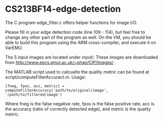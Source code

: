 CS213BF14-edge-detection
========================

The C program edge_filter.c offers helper functions for image I/O.

Please fill in your edge detection code (line 109 - 114), but feel free
to change any other part of the program as well. On the VM, you should be able to build this program using the ARM cross-compiler, and execute it on VarEMU. 

The 5 input images are located under input/. These images are downloaded from http://www.eecs.qmul.ac.uk/~phao/CIP/Images/ .

The MATLAB script used to calcualte the quality metric can be found at script/computeFilterAccuract.m. Usage:

```
[fneg, fpos, acc, metric] = computeFilterAccuracy('path/to/original/image', '/path/to/filtered/image')
```

Where fneg is the false negative rate, fpos is the false positive rate, acc is the accuracy (ratio of correctly detected edge), and metric is the quality metric.
